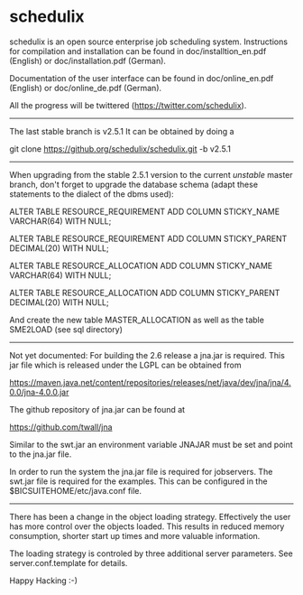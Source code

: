 schedulix
=========

schedulix is an open source enterprise job scheduling system.
Instructions for compilation and installation can be found in doc/installtion_en.pdf (English)
or doc/installation.pdf (German).

Documentation of the user interface can be found in doc/online_en.pdf (English) or
doc/online_de.pdf (German).

All the progress will be twittered (https://twitter.com/schedulix).

-------------------------------------------------------------------------------------------

The last stable branch is v2.5.1
It can be obtained by doing a

git clone https://github.org/schedulix/schedulix.git -b v2.5.1

-------------------------------------------------------------------------------------------

When upgrading from the stable 2.5.1 version to the current _unstable_ master branch,
don't forget to upgrade the database schema (adapt these statements to the dialect of
the dbms used):

ALTER TABLE RESOURCE_REQUIREMENT
ADD COLUMN STICKY_NAME VARCHAR(64) WITH NULL;

ALTER TABLE RESOURCE_REQUIREMENT
ADD COLUMN STICKY_PARENT DECIMAL(20) WITH NULL;

ALTER TABLE RESOURCE_ALLOCATION
ADD COLUMN STICKY_NAME VARCHAR(64) WITH NULL;

ALTER TABLE RESOURCE_ALLOCATION
ADD COLUMN STICKY_PARENT DECIMAL(20) WITH NULL;

And create the new table MASTER_ALLOCATION as well as the table SME2LOAD (see sql directory)

-------------------------------------------------------------------------------------------

Not yet documented: For building the 2.6 release a jna.jar is required.
This jar file which is released under the LGPL can be obtained from

https://maven.java.net/content/repositories/releases/net/java/dev/jna/jna/4.0.0/jna-4.0.0.jar

The github repository of jna.jar can be found at

https://github.com/twall/jna

Similar to the swt.jar an environment variable JNAJAR must be set and point to the jna.jar file.

In order to run the system the jna.jar file is required for jobservers. The swt.jar file is
required for the examples. This can be configured in the $BICSUITEHOME/etc/java.conf file.

-------------------------------------------------------------------------------------------

There has been a change in the object loading strategy. Effectively the user has more
control over the objects loaded. This results in reduced memory consumption, shorter start up
times and more valuable information.

The loading strategy is controled by three additional server parameters. See server.conf.template
for details.

Happy Hacking :-)
